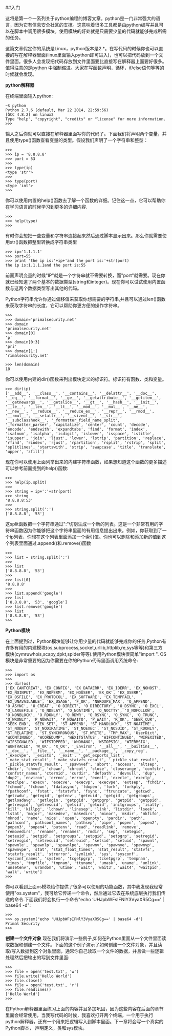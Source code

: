 ##入门

 这将是第一个一系列关于python编程的博客文章。python是一门非常强大的语言，因为它有信息安全社区的支撑。这意味着很多工具都是由python编写并且可以在脚本中调用很多模块。使用模块的好处就是只需要少量的代码就能够完成所需的任务。

 这篇文章假定你的系统是Linux，python版本是2.*。在写代码的时候你也可以直接的写在解释器里面(linux里面输入python即可进入)，也可以把代码放到一个文件里面。很多人会发现把代码存放到文件里面要比直接写在解释器上面要好很多。值得注意的是python 中强制缩进。大家在写函数声明，循环，if/else语句等等的时候就会发现。

**python解释器**

在终端里面输入python:

```
~$ python
Python 2.7.6 (default, Mar 22 2014, 22:59:56) 
[GCC 4.8.2] on linux2
Type "help", "copyright", "credits" or "license" for more information.
>>> 
```

输入之后你就可以直接在解释器里面写你的代码了。下面我们将声明两个变量，并且使用type()函数查看变量的类型。假设我们声明了一个字符串和整型：

```
>>>
>>> ip = '8.8.8.8'
>>> port = 53
>>>
>>> type(ip)
<type 'str'>
>>>
>>> type(port)
<type 'int'>
>>>
```

你可以使用内置的help()函数去了解一个函数的详细。记住这一点，它可以帮助你在学习语言的时候学习到更多的详细内容.

```
>>>
>>> help(type)
>>>
```

有时你会想把一些变量和字符串连接起来然后通过脚本显示出来。那么你就需要使用str()函数把整型转换成字符串类型

```
>>> ip='1.1.1.1'
>>> port=55
>>> print 'the ip is:'+ip+'and the port is:'+str(port)
the ip is:1.1.1.1and the port is:55
```
前面声明变量的时候"IP"就是一个字符串就不需要转换，而"port"就需要。现在你就已经知道了两个基本的数据类型(string和integer)。现在你可以试试使用内置函数与这两个数据类型写出其他的代码。

Python字符串允许你通过偏移值来获取你想需要的字符串,并且可以通过len()函数来获取字符串的长度，它可以帮助你更方便的操作字符串。

```
>>>
>>> domain='primalsecurity.net'
>>> domain
'primalsecurity.net'
>>> domain[0]
'p'
>>> domain[0:3]
'pri'
>>> domain[1:]
'rimalsecurity.net'
 
>>> len(domain)
18
```
你可以使用内建的dir()函数来列出模块定义的标识符。标识符有函数、类和变量。

```
>>> dir(ip)
['__add__', '__class__', '__contains__', '__delattr__', '__doc__', '__eq__', '__format__', '__ge__', '__getattribute__', '__getitem__', '__getnewargs__', '__getslice__', '__gt__', '__hash__', '__init__', '__le__', '__len__', '__lt__', '__mod__', '__mul__', '__ne__', '__new__', '__reduce__', '__reduce_ex__', '__repr__', '__rmod__', '__rmul__', '__setattr__', '__sizeof__', '__str__', '__subclasshook__', '_formatter_field_name_split', '_formatter_parser', 'capitalize', 'center', 'count', 'decode', 'encode', 'endswith', 'expandtabs', 'find', 'format', 'index', 'isalnum', 'isalpha', 'isdigit', 'islower', 'isspace', 'istitle', 'isupper', 'join', 'ljust', 'lower', 'lstrip', 'partition', 'replace', 'rfind', 'rindex', 'rjust', 'rpartition', 'rsplit', 'rstrip', 'split', 'splitlines', 'startswith', 'strip', 'swapcase', 'title', 'translate', 'upper', 'zfill']
```
现在你可以使用上面列举出来的内建字符串函数，如果想知道这个函数的更多描述可以参考前面提到的help()函数:

```
>>>
>>> help(ip.split)
>>>
>>> string = ip+':'+str(port)
>>> string
'8.8.8.8:53'
>>>
>>> string.split(':')
['8.8.8.8', '53']
```
这split函数把一个字符串通过":"切割生成一个新的列表。这是一个非常有用的字符串函数因为你能够把这个字符串里面的有用信息提出出来。例如，你获取到了一个ip列表，你想在这个列表里面添加一个索引值。你也可以删除和添加新的值到这个列表里面通过.append()和.remove()函数

```
>>>
>>> list = string.split(':')
>>>
>>> list
['8.8.8.8', '53']
>>>
>>> list[0]
'8.8.8.8'
>>>
>>> list.append('google')
>>> list
['8.8.8.8', '53', 'google']
>>> list.remove('google')
>>> list
['8.8.8.8', '53']
>>> 
```

**Python模块**

在上面提到过，Python模块能够让你用少量的代码就能够完成你的任务,Python有许多有用的内建模块(os,subprocess,socket,urllib,httplib,re,sys等等)和第三方模块(cymruwhois,scapy,dpkt,spider等等).使用Python模块很简单"import <moduleNmae>". OS模块是非常重要的因为你需要在你的Python代码里面调用系统命令:

```
>>>
>>> import os
>>>
>>> dir(os)
['EX_CANTCREAT', 'EX_CONFIG', 'EX_DATAERR', 'EX_IOERR', 'EX_NOHOST', 'EX_NOINPUT', 'EX_NOPERM', 'EX_NOUSER', 'EX_OK', 'EX_OSERR', 'EX_OSFILE', 'EX_PROTOCOL', 'EX_SOFTWARE', 'EX_TEMPFAIL', 'EX_UNAVAILABLE', 'EX_USAGE', 'F_OK', 'NGROUPS_MAX', 'O_APPEND', 'O_ASYNC', 'O_CREAT', 'O_DIRECT', 'O_DIRECTORY', 'O_DSYNC', 'O_EXCL', 'O_LARGEFILE', 'O_NDELAY', 'O_NOATIME', 'O_NOCTTY', 'O_NOFOLLOW', 'O_NONBLOCK', 'O_RDONLY', 'O_RDWR', 'O_RSYNC', 'O_SYNC', 'O_TRUNC', 'O_WRONLY', 'P_NOWAIT', 'P_NOWAITO', 'P_WAIT', 'R_OK', 'SEEK_CUR', 'SEEK_END', 'SEEK_SET', 'ST_APPEND', 'ST_MANDLOCK', 'ST_NOATIME', 'ST_NODEV', 'ST_NODIRATIME', 'ST_NOEXEC', 'ST_NOSUID', 'ST_RDONLY', 'ST_RELATIME', 'ST_SYNCHRONOUS', 'ST_WRITE', 'TMP_MAX', 'UserDict', 'WCONTINUED', 'WCOREDUMP', 'WEXITSTATUS', 'WIFCONTINUED', 'WIFEXITED', 'WIFSIGNALED', 'WIFSTOPPED', 'WNOHANG', 'WSTOPSIG', 'WTERMSIG', 'WUNTRACED', 'W_OK', 'X_OK', '_Environ', '__all__', '__builtins__', '__doc__', '__file__', '__name__', '__package__', '_copy_reg', '_execvpe', '_exists', '_exit', '_get_exports_list', '_make_stat_result', '_make_statvfs_result', '_pickle_stat_result', '_pickle_statvfs_result', '_spawnvef', 'abort', 'access', 'altsep', 'chdir', 'chmod', 'chown', 'chroot', 'close', 'closerange', 'confstr', 'confstr_names', 'ctermid', 'curdir', 'defpath', 'devnull', 'dup', 'dup2', 'environ', 'errno', 'error', 'execl', 'execle', 'execlp', 'execlpe', 'execv', 'execve', 'execvp', 'execvpe', 'extsep', 'fchdir', 'fchmod', 'fchown', 'fdatasync', 'fdopen', 'fork', 'forkpty', 'fpathconf', 'fstat', 'fstatvfs', 'fsync', 'ftruncate', 'getcwd', 'getcwdu', 'getegid', 'getenv', 'geteuid', 'getgid', 'getgroups', 'getloadavg', 'getlogin', 'getpgid', 'getpgrp', 'getpid', 'getppid', 'getresgid', 'getresuid', 'getsid', 'getuid', 'initgroups', 'isatty', 'kill', 'killpg', 'lchown', 'linesep', 'link', 'listdir', 'lseek', 'lstat', 'major', 'makedev', 'makedirs', 'minor', 'mkdir', 'mkfifo', 'mknod', 'name', 'nice', 'open', 'openpty', 'pardir', 'path', 'pathconf', 'pathconf_names', 'pathsep', 'pipe', 'popen', 'popen2', 'popen3', 'popen4', 'putenv', 'read', 'readlink', 'remove', 'removedirs', 'rename', 'renames', 'rmdir', 'sep', 'setegid', 'seteuid', 'setgid', 'setgroups', 'setpgid', 'setpgrp', 'setregid', 'setresgid', 'setresuid', 'setreuid', 'setsid', 'setuid', 'spawnl', 'spawnle', 'spawnlp', 'spawnlpe', 'spawnv', 'spawnve', 'spawnvp', 'spawnvpe', 'stat', 'stat_float_times', 'stat_result', 'statvfs', 'statvfs_result', 'strerror', 'symlink', 'sys', 'sysconf', 'sysconf_names', 'system', 'tcgetpgrp', 'tcsetpgrp', 'tempnam', 'times', 'tmpfile', 'tmpnam', 'ttyname', 'umask', 'uname', 'unlink', 'unsetenv', 'urandom', 'utime', 'wait', 'wait3', 'wait4', 'waitpid', 'walk', 'write']
>>>
```
你可以看到上面os模块给你提供了很多可以使用的功能函数，其中我发现我经常使用"os.system"，我可给它传递一个命令，然后通过它去在系统底层执行我们传递的命令.下面我们将会执行一个命令"echo ‘UHJpbWFsIFNlY3VyaXR5Cg==’ | base64 -d":

```
>>>
>>> os.system("echo 'UHJpbWFsIFNlY3VyaXR5Cg==' | base64 -d")
Primal Security
>>>
```

**创建一个文件对象**
现在我们将演示一些例子,如何在Python里面从一个文件里面读取数据和创建一个文件。下面的这个例子演示了如何创建一个文件对象，并且读取/写入数据到这个对象里面，通常你自己读取一个文件的数据，并且做一些逻辑处理然后把输出的写到文件里面:

```
>>>
>>> file = open('test.txt', 'w')
>>> file.write('Hello World')
>>> file.close()    
>>> file = open('test.txt', 'r')
>>> file.readlines()
['Hello World']
>>>
```

在Python解释器里面练习上面的内容并且多加巩固，因为这些内容在后面的章节里面会经常使用，当我写代码的时候，我喜欢打开两个终端，一个用于执行python解释器，还有一个用来把逻辑写入到脚本里面。下一章将会写一个真实的Python脚本， 声明定义，类和sys模块。